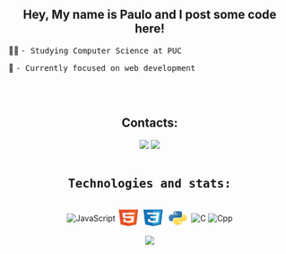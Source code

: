 <h2 align="center">Hey, My name is Paulo and I post some code here!</h2>

<div>
👨‍💻 <samp> - Studying Computer Science at PUC</samp> 

👾 <samp> - Currently focused on web development</samp>
</div>

<br>
<br>
<h2 align="center">Contacts:</h2>
<div align="center"> 
  <a href="https://www.instagram.com/httpspaulo__/" target="_blank"><img src="https://img.shields.io/badge/-Instagram-%23E4405F?style=for-the-badge&logo=instagram&logoColor=white" target="_blank"></a>
  <a href="https://www.linkedin.com/in/paulo-gabriel-de-oliveira-a91662279/" target="_blank"><img src="https://img.shields.io/badge/-LinkedIn-%230077B5?style=for-the-badge&logo=linkedin&logoColor=white" target="_blank"></a> 
</div>

<br>

<h2 align="center"><samp>Technologies and stats:</samp></h2> 

<div align="center" style="display: inline_block"><br> 
  <img align="center" alt="JavaScript" height="30" width="40" src="https://cdn.jsdelivr.net/gh/devicons/devicon/icons/javascript/javascript-original.svg"> 
  <img align="center" alt="HTML" height="30" width="40" src="https://raw.githubusercontent.com/devicons/devicon/master/icons/html5/html5-original.svg">
  <img align="center" alt="CSS" height="30" width="40" src="https://raw.githubusercontent.com/devicons/devicon/master/icons/css3/css3-original.svg">
  <img align="center" alt="Python" height="30" width="40" src="https://raw.githubusercontent.com/devicons/devicon/master/icons/python/python-original.svg">
  <img align="center" alt="C" height="30" width="40" src="https://cdn.jsdelivr.net/gh/devicons/devicon/icons/c/c-original.svg">
  <img align="center" alt="Cpp" height="30" width="40" src="https://cdn.jsdelivr.net/gh/devicons/devicon/icons/cplusplus/cplusplus-original.svg">
</div>
<br>

<div align="center">
  <a href="https://github.com/paulogab2601">
    <img height="215em" src="https://github-readme-stats-sigma-five.vercel.app/api?username=paulogab2601&show_icons=true&theme=blueberry&include_all_commits=true&count_private=true"/>
  </a>
</div>
